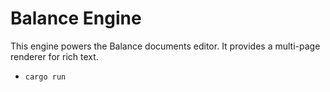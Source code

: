 # Balance Engine

This engine powers the Balance documents editor. It provides a multi-page renderer for rich text.

- `cargo run`